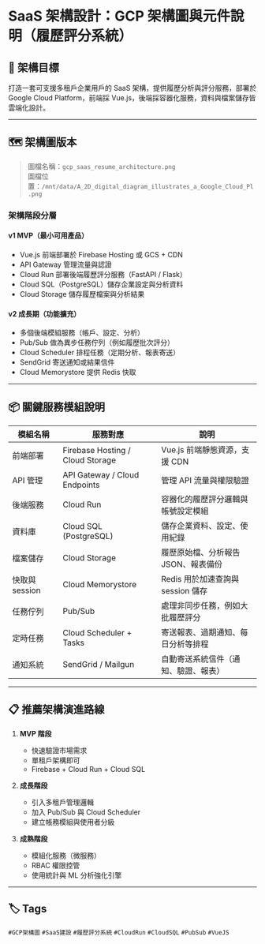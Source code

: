 # SaaS 架構設計：GCP 架構圖與元件說明（履歷評分系統）

## 🔧 架構目標
打造一套可支援多租戶企業用戶的 SaaS 架構，提供履歷分析與評分服務，部署於 Google Cloud Platform，前端採 Vue.js，後端採容器化服務，資料與檔案儲存皆雲端化設計。

---

## 🗺️ 架構圖版本
> 圖檔名稱：`gcp_saas_resume_architecture.png`  
> 圖檔位置：`/mnt/data/A_2D_digital_diagram_illustrates_a_Google_Cloud_Pl.png`

### 架構階段分層

#### v1 MVP（最小可用產品）
- Vue.js 前端部署於 Firebase Hosting 或 GCS + CDN
- API Gateway 管理流量與認證
- Cloud Run 部署後端履歷評分服務（FastAPI / Flask）
- Cloud SQL（PostgreSQL）儲存企業設定與分析資料
- Cloud Storage 儲存履歷檔案與分析結果

#### v2 成長期（功能擴充）
- 多個後端模組服務（帳戶、設定、分析）
- Pub/Sub 做為異步任務佇列（例如履歷批次評分）
- Cloud Scheduler 排程任務（定期分析、報表寄送）
- SendGrid 寄送通知或結果信件
- Cloud Memorystore 提供 Redis 快取

---

## 📦 關鍵服務模組說明

| 模組名稱 | 服務對應 | 說明 |
|----------|-----------|------|
| 前端部署 | Firebase Hosting / Cloud Storage | Vue.js 前端靜態資源，支援 CDN |
| API 管理 | API Gateway / Cloud Endpoints | 管理 API 流量與權限驗證 |
| 後端服務 | Cloud Run | 容器化的履歷評分邏輯與帳號設定模組 |
| 資料庫 | Cloud SQL (PostgreSQL) | 儲存企業資料、設定、使用紀錄 |
| 檔案儲存 | Cloud Storage | 履歷原始檔、分析報告 JSON、報表備份 |
| 快取與 session | Cloud Memorystore | Redis 用於加速查詢與 session 儲存 |
| 任務佇列 | Pub/Sub | 處理非同步任務，例如大批履歷評分 |
| 定時任務 | Cloud Scheduler + Tasks | 寄送報表、過期通知、每日分析等排程 |
| 通知系統 | SendGrid / Mailgun | 自動寄送系統信件（通知、驗證、報表） |

---

## 📋 推薦架構演進路線

1. **MVP 階段**
   - 快速驗證市場需求
   - 單租戶架構即可
   - Firebase + Cloud Run + Cloud SQL

2. **成長階段**
   - 引入多租戶管理邏輯
   - 加入 Pub/Sub 與 Cloud Scheduler
   - 建立帳務模組與使用者分級

3. **成熟階段**
   - 模組化服務（微服務）
   - RBAC 權限控管
   - 使用統計與 ML 分析強化引擎

---

## 🏷️ Tags

`#GCP架構圖` `#SaaS建設` `#履歷評分系統` `#CloudRun` `#CloudSQL` `#PubSub` `#VueJS`
